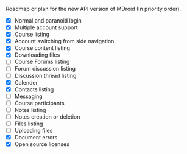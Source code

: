 Roadmap or plan for the new API version of MDroid (In priority order).

- [x] Normal and paranoid login
- [x] Multiple account support
- [x] Course listing
- [x] Account switching from side navigation
- [x] Course content listing
- [x] Downloading files
- [ ] Course Forums listing
- [ ] Forum discussion listing
- [ ] Discussion thread listing
- [x] Calender
- [x] Contacts listing
- [ ] Messaging
- [ ] Course participants
- [ ] Notes listing
- [ ] Notes creation or deletion
- [ ] Files listing
- [ ] Uploading files
- [x] Document errors
- [x] Open source licenses
